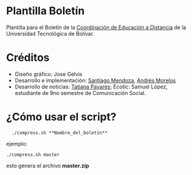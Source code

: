 # Plantilla Boletín

Plantilla para el Boletín de la [Coordinación de Educación a Distancia](http://www.utbvirtual.edu.co) de la Universidad Tecnológica de Bolívar.

# Créditos

- Diseño gráfico: Jose Gelvis
- Desarrollo e implementación: [Santiago Mendoza](http://www.santiagomendoza.org), [Andrés Morelos](https://www.linkedin.com/in/andresmorelos)
- Desarrollo de noticias: [Tatiana Payares](https://www.linkedin.com/in/tatipayarescomunicadoraweb4-0); Ecotic: Samuel López, estudiante de 9no semestre de Comunicación Social.

# ¿Cómo usar el script?
```shell
  ./compress.sh **Nombre_del_boletín**
```
ejemplo:
  ```shell
  ./compress.sh master
```
esto genera el archivo **master.zip**
